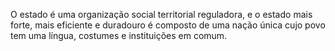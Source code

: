﻿O estado é uma organização social territorial reguladora, e o estado mais forte, mais eficiente e duradouro é composto de uma nação única cujo povo tem uma língua, costumes e instituições em comum.